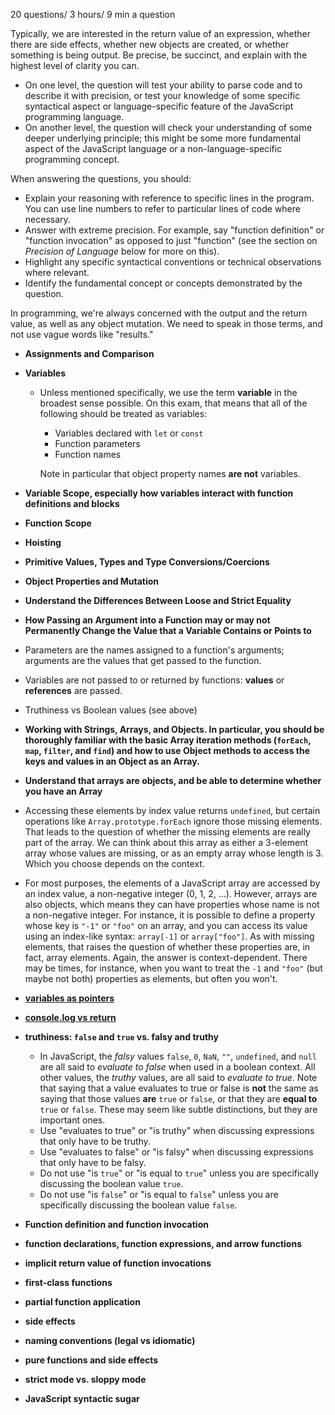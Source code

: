 20 questions/ 3 hours/ 9 min a question

Typically, we are interested in the return value of an expression,  whether there are side effects, whether new objects are created, or  whether something is being output. Be precise, be succinct, and explain  with the highest level of clarity you can.



-   On one level, the question will test your ability to parse code  and to describe it with precision, or test your knowledge of some  specific syntactical aspect or language-specific feature of the  JavaScript programming language.
-   On another level, the question will check your understanding of  some deeper underlying principle; this might be some more fundamental  aspect of the JavaScript language or a non-language-specific programming concept.

When answering the questions, you should:

-   Explain your reasoning with reference to specific lines in the  program. You can use line numbers to refer to particular lines of code  where necessary.
-   Answer with extreme precision. For example, say "function  definition" or "function invocation" as opposed to just "function" (see  the section on *Precision of Language* below for more on this).
-   Highlight any specific syntactical conventions or technical observations where relevant.
-   Identify the fundamental concept or concepts demonstrated by the question.

In programming, we're always concerned with the output and the return  value, as well as any object mutation. We need to speak in those terms,  and not use vague words like "results." 







-  **Assignments and Comparison**

- **Variables** 

  - Unless mentioned specifically, we use the term **variable** in the broadest sense possible. On this exam, that means that all of the following should be treated as variables:

    -   Variables declared with `let` or `const`
    -   Function parameters
    -   Function names

    Note in particular that object property names **are not** variables.

-   **Variable Scope, especially how variables interact with function definitions and blocks**

-   **Function Scope**

-   **Hoisting**

-   **Primitive Values, Types and Type Conversions/Coercions**

-   **Object Properties and Mutation**

-   **Understand the Differences Between Loose and Strict Equality**

-   **How Passing an Argument into a Function may or may not Permanently Change the Value that a Variable Contains or Points to**

  -   Parameters are the names assigned to a function's arguments; arguments are the values that get passed to the function.
  -   Variables are not passed to or returned by functions: **values** or **references** are passed.
  -   Truthiness vs Boolean values (see above)

-   **Working with Strings, Arrays, and Objects. In particular, you  should be thoroughly familiar with the basic Array iteration methods (`forEach`, `map`, `filter`, and `find`) and how to use Object methods to access the keys and values in an Object as an Array.**

-   **Understand that arrays are objects, and be able to determine whether you have an Array**

  - Accessing these elements by index value returns `undefined`, but certain operations like `Array.prototype.forEach` ignore those missing elements. That leads to the question of whether  the missing elements are really part of the array. We can think about  this array as either a 3-element array whose values are missing, or as  an empty array whose length is 3. Which you choose depends on the  context.
  - For most purposes, the elements of a JavaScript array are accessed by an index value, a non-negative integer (0, 1, 2, ...). However, arrays are also objects, which means they can have properties whose name is not a  non-negative integer. For instance, it is possible to define a property  whose key is `"-1"` or `"foo"` on an array, and you can access its value using an index-like syntax: `array[-1]` or `array["foo"]`. As with missing elements, that raises the question of whether these  properties are, in fact, array elements. Again, the answer is  context-dependent. There may be times, for instance, when you want to  treat the `-1` and `"foo"` (but maybe not both) properties as elements, but often you won't.

-   **[variables as pointers](https://launchschool.com/books/javascript/read/more_stuff#variablesaspointers)**

- **[console.log vs return](https://launchschool.com/books/javascript/read/basics#expressionsandreturnvalues)**

- **truthiness: `false` and `true` vs. falsy and truthy**

  - In JavaScript, the *falsy* values `false`, `0`, `NaN`, `""`, `undefined`, and `null` are all said to *evaluate to false* when used in a boolean context. All other values, the *truthy* values, are all said to *evaluate to true*. Note that saying that a value evaluates to true or false is **not** the same as saying that those values **are** `true` or `false`, or that they are **equal to** `true` or `false`. These may seem like subtle distinctions, but they are important ones.
  -   Use "evaluates to true" or "is truthy" when discussing expressions that only have to be truthy.
  -   Use "evaluates to false" or "is falsy" when discussing expressions that only have to be falsy.
  -   Do not use "is `true`" or "is equal to `true`" unless you are specifically discussing the boolean value `true`.
  -   Do not use "is `false`" or "is equal to `false`" unless you are specifically discussing the boolean value `false`.

-   **Function definition and function invocation**

-   **function declarations, function expressions, and arrow functions**

-   **implicit return value of function invocations**

-   **first-class functions**

-   **partial function application**

-   **side effects**

-   **naming conventions (legal vs idiomatic)**

-   **pure functions and side effects**

-   **strict mode vs. sloppy mode**

-   **JavaScript syntactic sugar**